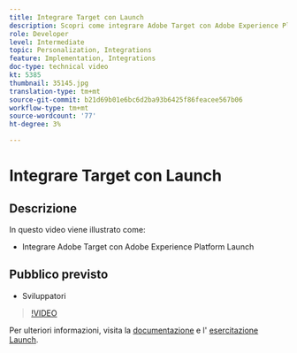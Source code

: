```yaml
---
title: Integrare Target con Launch
description: Scopri come integrare Adobe Target con Adobe Experience Platform Launch.
role: Developer
level: Intermediate
topic: Personalization, Integrations
feature: Implementation, Integrations
doc-type: technical video
kt: 5385
thumbnail: 35145.jpg
translation-type: tm+mt
source-git-commit: b21d69b01e6bc6d2ba93b6425f86feacee567b06
workflow-type: tm+mt
source-wordcount: '77'
ht-degree: 3%

---
```



# Integrare Target con Launch

## Descrizione

In questo video viene illustrato come:

* Integrare Adobe Target con Adobe Experience Platform Launch

## Pubblico previsto

* Sviluppatori

>[!VIDEO](https://video.tv.adobe.com/v/35145/?quality=12)

Per ulteriori informazioni, visita la [documentazione](https://docs.adobe.com/content/help/en/target/using/implement-target/client-side/deploy-at-js/cmp-implementing-target-using-adobe-launch.html) e l&#39; [esercitazione Launch](https://docs.adobe.com/content/help/en/experience-cloud/implementing-in-websites-with-launch/index.html).
